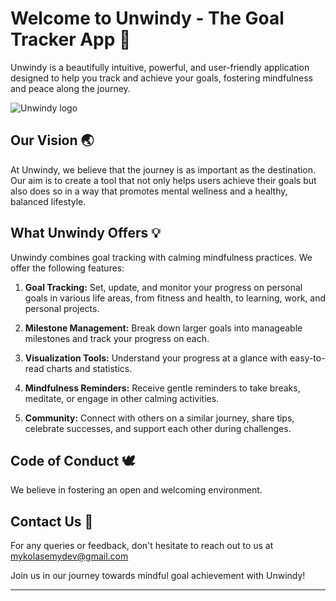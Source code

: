 # Welcome to Unwindy - The Goal Tracker App 🚀

Unwindy is a beautifully intuitive, powerful, and user-friendly application designed to help you track and achieve your goals, fostering mindfulness and peace along the journey.

![Unwindy logo](/assets/logo.png)

## Our Vision 🌏

At Unwindy, we believe that the journey is as important as the destination. Our aim is to create a tool that not only helps users achieve their goals but also does so in a way that promotes mental wellness and a healthy, balanced lifestyle.

## What Unwindy Offers 💡

Unwindy combines goal tracking with calming mindfulness practices. We offer the following features:

1. **Goal Tracking:** Set, update, and monitor your progress on personal goals in various life areas, from fitness and health, to learning, work, and personal projects.

2. **Milestone Management:** Break down larger goals into manageable milestones and track your progress on each.

3. **Visualization Tools:** Understand your progress at a glance with easy-to-read charts and statistics.

4. **Mindfulness Reminders:** Receive gentle reminders to take breaks, meditate, or engage in other calming activities.

5. **Community:** Connect with others on a similar journey, share tips, celebrate successes, and support each other during challenges.


## Code of Conduct 🕊️

We believe in fostering an open and welcoming environment.

## Contact Us 📧

For any queries or feedback, don't hesitate to reach out to us at [mykolasemydev@gmail.com](mailto:mykolasemydev@gmail.com)

Join us in our journey towards mindful goal achievement with Unwindy!

---
